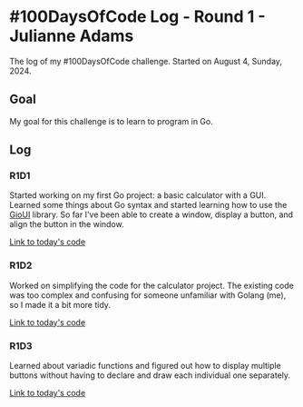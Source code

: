 # #100DaysOfCode Log - Round 1 - Julianne Adams

The log of my #100DaysOfCode challenge. Started on August 4, Sunday, 2024.

## Goal

My goal for this challenge is to learn to program in Go.

## Log

### R1D1

Started working on my first Go project: a basic calculator with a GUI.
Learned some things about Go syntax and started learning how to use the
[GioUI](https://gioui.org/doc/learn/get-started) library. So far I've been able
to create a window, display a button, and align the button in the window.

[Link to today's code](https://github.com/LeftySolara/go-calculator/tree/35c9b0b589644ea69bce4a567a028f1bc2a39d47)

### R1D2

Worked on simplifying the code for the calculator project.
The existing code was too complex and confusing for someone
unfamiliar with Golang (me), so I made it a bit more tidy.

[Link to today's code](https://github.com/LeftySolara/go-calculator/tree/a0fb5d4c9ae47077399cd9845bba93e2b369a3c0)

### R1D3

Learned about variadic functions and figured out how to display multiple
buttons without having to declare and draw each individual one separately.

[Link to today's code](https://github.com/LeftySolara/go-calculator/tree/4a1acbe51f4396483cfbe358706d4f78e614b322)
